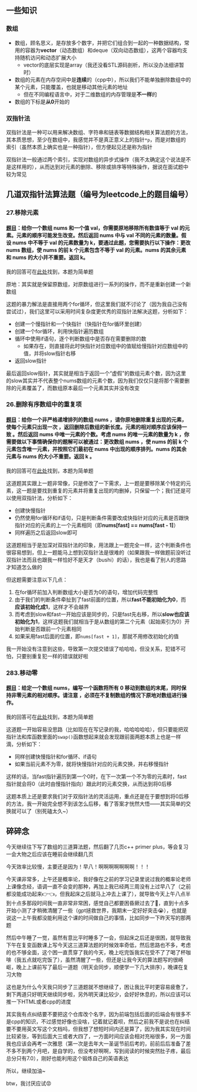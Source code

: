 ## 一些知识
### 数组
- 数组，顾名思义，是存放多个数字，并把它们组合到一起的一种数据结构，常用的容器为**vector**（动态数组）和deque（双向动态数组），这两个容器均支持随机访问和动态扩展大小
  + vector的底层实现是array（我还没看STL源码剖析，所以没办法细讲暂时）
- 数组的元素在内存空间中是**连续**的（cpp中），所以我们不能单独删除数组中的某个元素，只能覆盖，也就是移动其他元素的地址
  + 但在不同编程语言中，对于二维数组的内存管理是**不一样**的
- 数组的下标是**从0**开始的

### 双指针法
双指针法是一种可以用来解决数组、字符串和链表等数据结构相关算法题的方法，其本质思想，至少在数组中，我感觉并不是真正意义上的指针`*p`，而是对数组的索引（虽然本质上确实也是一种指针），但方便起见还是称为指针

双指针法一般通过两个索引，实现对数组的异步式操作（我不太确定这个说法是不是这样用的），从而达到对元素的删除、移除或排序等特殊操作，据说在面试题中较为常见

## 几道双指针法算法题（编号为leetcode上的题目编号）
### 27.移除元素
#### [题目](https://leetcode.cn/problems/remove-element/description/)：给你一个数组 nums 和一个值 val，你需要原地移除所有数值等于 val 的元素。元素的顺序可能发生改变。然后返回 nums 中与 val 不同的元素的数量。假设 nums 中不等于 val 的元素数量为 k，要通过此题，您需要执行以下操作：更改 nums 数组，使 nums 的前 k 个元素包含不等于 val 的元素。nums 的其余元素和 nums 的大小并不重要。返回 k。

我的回答可在[此处](https://github.com/EthanQC/My-LearningHub-StudyJourney-with-cpp/blob/4246a2798b00be6677cf6a133cf2c4818025eee9/2024.11.4/source-code.md)找到，本题为简单题

原地：其实就是保留原数组，对原数组进行一系列的操作，而不是重新创建一个新数组

这题的暴力解法是直接用两个for循环，但这里我们就不讨论了（因为我自己没有尝试过），我们这里可以采用时间复杂度更优秀的双指针法解决这题，分析如下：
- 创建一个慢指针和一个快指针（快指针在for循环里创建）
- 创建一个for循环，利用快指针遍历数组
- 循环中使用if语句，逐个判断数组中是否存在需要删除的数
  + 如果存在，则直接将此时快指针对应数组中的值赋给慢指针对应数组中的值，并将slow指针右移
- 返回slow指针

最后返回slow指针，其实就是相当于返回一个“虚假”的数组元素个数，因为这里的slow其实并不代表整个nums数组的元素个数，因为我们仅仅只是将那个需要删除的元素覆盖了，而数组原本最后一个元素其实并没有改变

### 26.删除有序数组中的重复项
#### [题目](https://leetcode.cn/problems/remove-duplicates-from-sorted-array/description/)：给你一个非严格递增排列的数组 nums ，请你原地删除重复出现的元素，使每个元素只出现一次 ，返回删除后数组的新长度。元素的相对顺序应该保持一致 。然后返回 nums 中唯一元素的个数。考虑 nums 的唯一元素的数量为 k ，你需要做以下事情确保你的题解可以被通过：更改数组 nums ，使 nums 的前 k 个元素包含唯一元素，并按照它们最初在 nums 中出现的顺序排列。nums 的其余元素与 nums 的大小不重要。返回 k 。

我的回答可在[此处](https://github.com/EthanQC/My-LearningHub-StudyJourney-with-cpp/blob/4246a2798b00be6677cf6a133cf2c4818025eee9/2024.11.4/source-code.md)找到，本题为简单题

这道题其实跟上一题非常像，只是修改了一下需求，上一题是要移除某个特定的元素，这一题是要找到重复的元素并将重复出现的均删掉，只保留一个；我们还是可以使用双指针法，分析如下：
- 创建快慢指针
- 仍然使用for循环和if语句，只是判断条件需要改成快指针对应的元素是否跟快指针对应的元素的上一个元素相同（即**nums[fast] == nums[fast - 1]**）
- 同样遍历之后返回slow即可

这道题相当于是加深对双指针法的印象，用法跟上一题完全一样，这个判断条件也很容易想到，但上一题能马上想到双指针法是很难的（如果跟我一样做题前没听过双指针法而且也跟我一样恰好不是天才（bushi）的话），我也是看了别人的思路才知道怎么做的

但这题需要注意以下几点：
1. 在for循环前加入判断数组大小是否为0的语句，增加代码完整性
2. 由于我们的判断条件牵扯到了fast前面的位置，所以**fast不能初始化为0**，而**应该初始化成1**，这样才不会越界
3. 而考虑到slow和fast一开始应该是同步的，只是fast先右移，所以**slow也应该初始化为1**，这样这题我们就相当于是从数组的第二个元素（起始索引为0）开始判断是否跟前一个元素相同
4. 如果采用fast后面的位置，即`nums[fast + 1]`，那就不用修改初始化的值

我一开始没有注意到这些，导致第一次提交错误了哈哈哈，但没关系，犯错不可怕，只要别重复犯一样的错误就好啦

### 283.移动零
#### [题目](https://leetcode.cn/problems/move-zeroes/description/)：给定一个数组 nums，编写一个函数将所有 0 移动到数组的末尾，同时保持非零元素的相对顺序。请注意 ，必须在不复制数组的情况下原地对数组进行操作。

我的回答可在[此处](https://github.com/EthanQC/My-LearningHub-StudyJourney-with-cpp/blob/4246a2798b00be6677cf6a133cf2c4818025eee9/2024.11.4/source-code.md)找到，本题为简单题

这道题一开始容易没思路（比如现在在写记录的我，哈哈哈哈哈），但只要能把双指针法和库函数里面的`swap()`函数想起来就会发现跟前面两题本质上也是一样滴，分析如下：
- 同样创建快慢指针和for循环、if语句
- 如果当前元素不为零，就将快慢指针对应的元素交换，并右移慢指针

这样的话，当fast指针遍历到第一个0时，在下一次第一个不为零的元素时，fast指针就会将0（此时由慢指针指向）跟此时的元素交换，从而达到将0后移

这题本质上还是要求我们对于双指针法的灵活运用，重点还是在于要想到将0后移的方法，我一开始完全想不到该怎么后移，看了答案才恍然大悟——其实简单的交换就可以了（别死磕太久~）

## 碎碎念
今天继续往下写了数组的三道算法题，然后翻了几页c++ primer plus，等会复习一会大物之后应该在睡前会继续翻几页

今天效率比较慢，主要还是因为！早八！啊啊啊啊啊啊啊！！！

今天课非常多，上午还是概率论，我好像在之前的学习记录里说过我的概率论老师上课像念经，语调一直不会变的那种，再加上我已经两三周没有上过早八了（之前都没能成功起来👉👈，但我起床之后就马上冲去上课了），就导致今天上午八点半到十点多那段时间我一直非常非常困，感觉自己都要困昏厥过去了🤣，直到十点多开始小测了才稍微清醒了一些（gpt拯救世界，我期末一定好好突击😭），也就是说这一上午我都没能利用这个课的时间做自己的事情，比如同步一下昨天写的那两题

然后中午睡了一觉，虽然有意比平时睡多了一会，但起床之后还是很困，就导致我下午在复变函数课上写今天这三道算法题的时候效率奇低，然后思路也不多，考虑的也不够全面，这个困一直贯穿了我的今天，晚上吃完饭我实在受不了了喝了杯咖啡（我五点就吃完饭了），虽然清醒了一些，但还是让我今天的算法题写的很崎岖，晚上上课前写了最后一道题（明天会同步，顺便学一下几大排序），晚课在复习大物

这也是为什么今天我只同步了三道题就不想继续了，困让我比平时更容易疲惫了，剩下两道只好明天继续同步啦，另外明天课比较少，会好好休息的，所以应该可以推一下HTML或者cpp的进度

其实我有点纠结要不要把这个仓库改个名字，因为前端包括后面的后端会有很多不是cpp的知识，不过感觉好像也没啥，记着就记着呗，然后之前我不是说也在纠结要不要用英文写这个文档吗，但我想了想短时间内还是算了，因为我其实现在时间比较紧张，等到后面大三或者大四了，一方面时间应该会相对充裕很多，另一方面我也应该会再考一次雅思（第一次是去年大一圣诞节前后考的，前前后后准备了差不多不到两个月吧，是自学的，但没考好啊啊，写到阅读的时候突然肚子疼，最后总分只有7.0），刚好也能利用这个锻炼自己的英语表达

所以，继续加油~

btw，我讨厌应试😡
